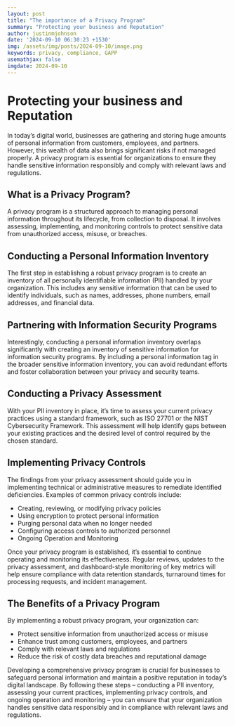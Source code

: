 ```yaml
---
layout: post
title: "The importance of a Privacy Program"
summary: "Protecting your business and Reputation"
author: justinmjohnson
date: '2024-09-10 06:30:23 +1530'
img: /assets/img/posts/2024-09-10/image.png
keywords: privacy, compliance, GAPP
usemathjax: false
imgdate: 2024-09-10
---
```

# Protecting your business and Reputation
In today’s digital world, businesses are gathering and storing huge amounts of personal information from customers, employees, and partners. However, this wealth of data also brings significant risks if not managed properly. A privacy program is essential for organizations to ensure they handle sensitive information responsibly and comply with relevant laws and regulations.

## What is a Privacy Program?

A privacy program is a structured approach to managing personal information throughout its lifecycle, from collection to disposal. It involves assessing, implementing, and monitoring controls to protect sensitive data from unauthorized access, misuse, or breaches.

## Conducting a Personal Information Inventory

The first step in establishing a robust privacy program is to create an inventory of all personally identifiable information (PII) handled by your organization. This includes any sensitive information that can be used to identify individuals, such as names, addresses, phone numbers, email addresses, and financial data.

## Partnering with Information Security Programs

Interestingly, conducting a personal information inventory overlaps significantly with creating an inventory of sensitive information for information security programs. By including a personal information tag in the broader sensitive information inventory, you can avoid redundant efforts and foster collaboration between your privacy and security teams.

## Conducting a Privacy Assessment

With your PII inventory in place, it’s time to assess your current privacy practices using a standard framework, such as ISO 27701 or the NIST Cybersecurity Framework. This assessment will help identify gaps between your existing practices and the desired level of control required by the chosen standard.

## Implementing Privacy Controls

The findings from your privacy assessment should guide you in implementing technical or administrative measures to remediate identified deficiencies. Examples of common privacy controls include:

- Creating, reviewing, or modifying privacy policies
- Using encryption to protect personal information
- Purging personal data when no longer needed
- Configuring access controls to authorized personnel
- Ongoing Operation and Monitoring

Once your privacy program is established, it’s essential to continue operating and monitoring its effectiveness. Regular reviews, updates to the privacy assessment, and dashboard-style monitoring of key metrics will help ensure compliance with data retention standards, turnaround times for processing requests, and incident management.

## The Benefits of a Privacy Program

By implementing a robust privacy program, your organization can:

- Protect sensitive information from unauthorized access or misuse
- Enhance trust among customers, employees, and partners
- Comply with relevant laws and regulations
- Reduce the risk of costly data breaches and reputational damage

Developing a comprehensive privacy program is crucial for businesses to safeguard personal information and maintain a positive reputation in today’s digital landscape. By following these steps – conducting a PII inventory, assessing your current practices, implementing privacy controls, and ongoing operation and monitoring – you can ensure that your organization handles sensitive data responsibly and in compliance with relevant laws and regulations.

